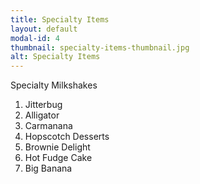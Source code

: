 ```yaml
---
title: Specialty Items
layout: default
modal-id: 4
thumbnail: specialty-items-thumbnail.jpg
alt: Specialty Items 
---
```

Specialty Milkshakes
  1. Jitterbug
  2. Alligator
  3. Carmanana
  4. Hopscotch
Desserts
  1. Brownie Delight
  2. Hot Fudge Cake
  3. Big Banana

